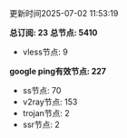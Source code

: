 更新时间2025-07-02 11:53:19

**总订阅: 23**
**总节点: 5410**
- vless节点: 9

**google ping有效节点: 227**
- ss节点: 70
- v2ray节点: 153
- trojan节点: 2
- ssr节点: 2
